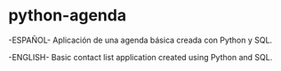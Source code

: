 # python-agenda

-ESPAÑOL-
Aplicación de una agenda básica creada con Python y SQL.

-ENGLISH-
Basic contact list application created using Python and SQL.
